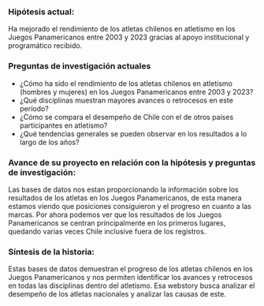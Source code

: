 ### Hipótesis actual:
Ha mejorado el rendimiento de los atletas chilenos en atletismo en los Juegos Panamericanos entre 2003 y 2023 gracias al apoyo institucional y programático recibido.

### Preguntas de investigación actuales

- ¿Cómo ha sido el rendimiento de los atletas chilenos en atletismo (hombres y mujeres) en los Juegos Panamericanos entre 2003 y 2023?  
- ¿Qué disciplinas muestran mayores avances o retrocesos en este período?  
- ¿Cómo se compara el desempeño de Chile con el de otros países participantes en atletismo?  
- ¿Qué tendencias generales se pueden observar en los resultados a lo largo de los años?  

### Avance de su proyecto en relación con la hipótesis y preguntas de investigación: 
Las bases de datos nos estan proporcionando la información sobre los resultados de los atletas en los Juegos Panamericanos, de esta manera estamos viendo que posiciones consiguieron y el progreso en cuanto a las marcas. 
Por ahora podemos ver que los resultados de los Juegos Panamericanos se centran principalmente en los primeros lugares, quedando varias veces Chile inclusive fuera de los registros. 

### Síntesis de la historia: 
Estas bases de datos demuestran el progreso de los atletas chilenos en los Juegos Panamericanos y nos permiten identificar los avances y retrocesos en todas las disciplinas dentro del atletismo. 
Esa webstory busca analizar el desempeño de los atletas nacionales y analizar las causas de este.
